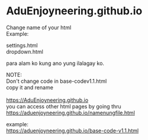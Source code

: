 # AduEnjoyneering.github.io

Change name of your html <br>
Example: <br>

settings.html <br>
dropdown.html <br>

para alam ko kung ano yung ilalagay ko. <br>

NOTE: <br>
Don't change code in base-codev1.1.html <br>
copy it and rename <br>
<br>
https://AduEnjoyneering.github.io <br>
you can access other html pages by going thru <br>
https://aduenjoyneering.github.io/namenungfile.html <br>

example: <br>
https://aduenjoyneering.github.io/base-code-v1.1.html
